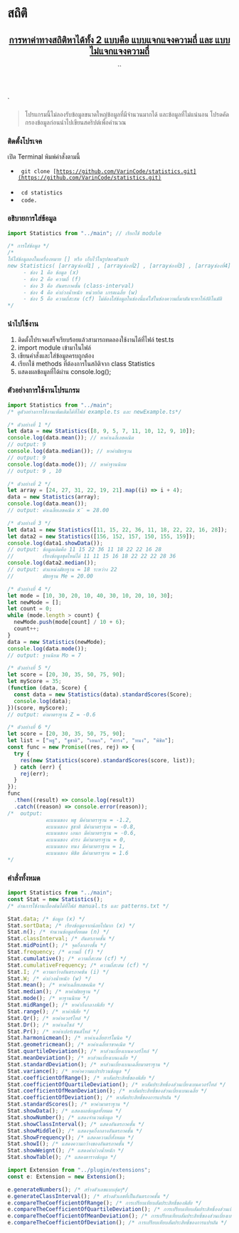# สถิติ

<header ><u><h2 align="center">การหาค่าทางสถิติหาได้ทั้ง 2 แบบคือ แบบแจกแจงความถี่ และ แบบไม่แจกแจงความถี่</h2></u>``</header>`

> โปรแกรมนี้ไม่ลองรับข้อมูลขนาดใหญ่ข้อมูลที่มีจำนวนมากได้ และข้อมูลที่ไม่แน่นอน โปรดคัดกรองข้อมูลก่อนนำไปเขียนสคริปต์เพื่อคำนวณ

### ติดตั้งโปรเจค

เปิด Terminal พิมพ์คำสั่งตามนี้

- <code> git clone [https://github.com/VarinCode/statistics.git](https://github.com/VarinCode/statistics.git) </code><br/>
- <code> cd statistics </code><br/>
- <code> code. </code>

### อธิบายการใส่ข้อมูล

```javascript
import Statistics from "../main"; // เรียกใช้ module

/* การใส่ข้อมูล */
/* 
ให้ใส่ข้อมูลลงในเครื่องหมาย [] หรือ เก็บไว้ในรูปของตัวแปร
new Statistics( [arrayช่องที่1] , [arrayช่องที่2] , [arrayช่องที่3] , [arrayช่องที่4] );
     - ช่อง 1 คือ ข้อมูล (x)
     - ช่อง 2 คือ ความถี่ (f)
     - ช่อง 3 คือ อันตรภาคชั้น (class-interval)
     - ช่อง 4 คือ ค่าถ่วงน้ำหนัก หน่วยกิต เกรตเฉลี่ย (w)
     - ช่อง 5 คือ ความถี่สะสม (cf) ไม่ต้องใส่ข้อมูลในช่องนี้แค่ใส่ในช่องความถี่มามันจะหาให้อัติโนมัติ
*/
```

### นำไปใช้งาน

1. ติดตั้งโปรเจคเสร็จเรียบร้อยแล้วสามารถทดลองใช้งานได้ที่ไฟล์ test.ts
2. import module เข้ามาในไฟล์
3. เขียนคำสั่งและใส่ข้อมูลครบถูกต้อง
4. เรียกใช้ methods ที่ต้องการในสถิติจาก class Statistics
5. แสดงผลข้อมูลที่ได้ผ่าน console.log();

### ตัวอย่างการใช้งานโปรแกรม

```typescript
import Statistics from "../main";
/* ดูตัวอย่างการใช้งานเพิ่มเติมได้ที่ไฟล์ example.ts และ newExample.ts*/

/* ตัวอย่างที่ 1 */
let data = new Statistics([8, 9, 5, 7, 11, 10, 12, 9, 10]);
console.log(data.mean()); // หาค่าเฉลี่เลขคณิต
// output: 9
console.log(data.median()); // หาค่ามัธยฐาน
// output: 9
console.log(data.mode()); // หาค่าฐานนิยม
// output: 9 , 10

/* ตัวอย่างที่ 2 */
let array = [24, 27, 31, 22, 19, 21].map((i) => i + 4);
data = new Statistics(array);
console.log(data.mean());
// output: ค่าเฉลี่ยเลขคณิต x̄ = 28.00

/* ตัวอย่างที่ 3 */
let data1 = new Statistics([11, 15, 22, 36, 11, 18, 22, 22, 16, 28]);
let data2 = new Statistics([156, 152, 157, 150, 155, 159]);
console.log(data1.showData());
// output: ข้อมูลเดิมคือ 11 15 22 36 11 18 22 22 16 28
//         เรียงข้อมูลชุดใหม่ได้ 11 11 15 16 18 22 22 22 28 36
console.log(data2.median());
// output: ตำแหน่งมัธยฐาน = 18 ระหว่าง 22
//         มัธยฐาน Me = 20.00

/* ตัวอย่างที่ 4 */
let mode = [10, 30, 20, 10, 40, 30, 10, 20, 10, 30];
let newMode = [];
let count = 0;
while (mode.length > count) {
  newMode.push(mode[count] / 10 + 6);
  count++;
}
data = new Statistics(newMode);
console.log(data.mode());
// output: ฐานนิยม Mo = 7

/* ตัวอย่างที่ 5 */
let score = [20, 30, 35, 50, 75, 90];
let myScore = 35;
(function (data, Score) {
  const data = new Statistics(data).standardScores(Score);
  console.log(data);
})(score, myScore);
// output: ค่ามาตราฐาน Z = -0.6

/* ตัวอย่างที่ 6 */
let score = [20, 30, 35, 50, 75, 90];
let list = ["พธู", "ชูชาติ", "เอนก", "ดำรง", "ทนง", "พิชิต"];
const func = new Promise((res, rej) => {
  try {
    res(new Statistics(score).standardScores(score, list));
  } catch (err) {
    rej(err);
  }
});
func
  .then((result) => console.log(result))
  .catch((reason) => console.error(reason));
/*  output:
            คะแนนของ พธู มีค่ามาตราฐาน = -1.2,
            คะแนนของ ชูชาติ มีค่ามาตราฐาน = -0.8,
            คะแนนของ เอนก มีค่ามาตราฐาน = -0.6,
            คะแนนของ ดำรง มีค่ามาตราฐาน = 0,
            คะแนนของ ทนง มีค่ามาตราฐาน = 1,
            คะแนนของ พิชิต มีค่ามาตราฐาน = 1.6
*/
```

### คำสั่งทั้งหมด

```javascript
import Statistics from "../main";
const Stat = new Statistics();
/* อ่านการใช้งานเบื้องต้นได้ที่ไฟล์ manual.ts และ patterns.txt */

Stat.data; /* ข้อมูล (x) */
Stat.sortData; /* เรียงข้อมูลจากน้อยไปมาก (x) */
Stat.n(); /* จำนวนข้อมูลทั้งหมด (n) */
Stat.classInterval; /* อันตรภาคชั้น */
Stat.midPoint(); /* จุดกึ่งกลางชั้น */
Stat.frequency; /* ความถี่ (f) */
Stat.cumulative(); /* ความถี่สะสม (cf) */
Stat.cumulativeFrequency; /* ความถี่สะสม (cf) */
Stat.I; /* ความกว้างอันตรภาคช้น (i) */
Stat.W; /* ค่าถ่วงน้ำหนัก (w) */
Stat.mean(); /* หาค่าเฉลี่ยเลขคณิต */
Stat.median(); /* หาค่ามัธยฐาน */
Stat.mode(); /* หาฐานนิยม */
Stat.midRange(); /* หาค่ากึ่งกลางพิสัย */
Stat.range(); /* หาค่าพิสัย */
Stat.Qr(); /* หาค่าควอร์ไทล์ */
Stat.Dr(); /* หาค่าเดไซล์ */
Stat.Pr(); /* หาค่าเปอร์เซนต์ไทล์ */
Stat.harmonicmean(); /* หาค่าเฉลี่ยฮาร์โมนิค */
Stat.geometricmean(); /* หาค่าเฉลี่ยเรขาคณิต */
Stat.quartileDeviation(); /* หาส่วนเบี่ยงเบนควอร์ไทล์ */
Stat.meanDeviation(); /* หาส่วนเบี่ยงเบนเฉลี่ย */
Stat.standardDeviation(); /* หาส่วนเบี่ยงเบนเฉลี่ยมาตราฐาน */
Stat.variance(); /* หาค่าความแปรปรวนข้อมูล */
Stat.coefficientOfRange(); /* หาสัมประสิทธิ์ของพิสัย */
Stat.coefficientOfQuartileDeviation(); /* หาสัมประสิทธิ์องส่วนเบี่ยงเบนควอร์ไทล์ */
Stat.coefficientOfMeanDeviation(); /* หาสัมประสิทธิ์ของส่วนเบี่ยงเบนเฉลี่ย */
Stat.coefficientOfDeviation(); /* หาสัมประสิทธิ์ของการแปรผัน */
Stat.standardScores(); /* หาค่ามาตราฐาน */
Stat.showData(); /* แสดงผลข้อมูลทั้งหมด */
Stat.showNumber(); /* แสดงจำนวนข้อมูล */
Stat.showClassInterval(); /* แสดงอันตรภาคชั้น */
Stat.showMiddle(); /* แสดงจุดกึ่งกลางอันตรภาคชั้น */
Stat.ShowFrequency(); /* แสดงความถี่ทั้งหมด */
Stat.showI(); /* แสดงความกว้างของอันตรภาคชั้น */
Stat.showWeignt(); /* แสดงค่าถ่วงน้ำหนัก */
Stat.showTable(); /* แสดงตารางข้อมูล */

import Extension from "../plugin/extensions";
const e: Extension = new Extension();

e.generateNumbers(); /* สร้างตัวเลขแบบสุ่มๆ*/
e.generateClassInterval(); /* สร้างตัวเลขที่เป็นอันตรภาคชั้น */
e.compareTheCoefficientOfRange(); /* การเปรียบเทียบสัมประสิทธิ์ของพิสัย */
e.compareTheCoefficientOfQuartileDeviation(); /* การเปรียบเทียบสัมประสิทธิ์องส่วนเบี่ยงเบนควอร์ไทล์ */
e.compareTheCoefficientOfMeanDeviation(); /* การเปรียบเทียบสัมประสิทธิ์ของส่วนเบี่ยงเบนเฉลี่ย */
e.compareTheCoefficientOfDeviation(); /* การเปรียบเทียบสัมประสิทธิ์ของการแปรผัน */
```
